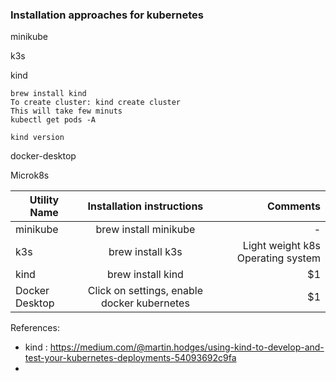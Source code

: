 ### Installation approaches for kubernetes 

minikube

k3s


kind
```
brew install kind
To create cluster: kind create cluster
This will take few minuts
kubectl get pods -A

kind version
```

docker-desktop

Microk8s



| Utility Name   |          Installation instructions          |                          Comments |
|----------------|:-------------------------------------------:|----------------------------------:|
| minikube       |            brew install minikube            |                                 - |
| k3s            |              brew install k3s               | Light weight k8s Operating system |
| kind           |              brew install kind              |                                $1 |
| Docker Desktop | Click on settings, enable docker kubernetes |                                $1 |




References:

- kind : https://medium.com/@martin.hodges/using-kind-to-develop-and-test-your-kubernetes-deployments-54093692c9fa
- 
